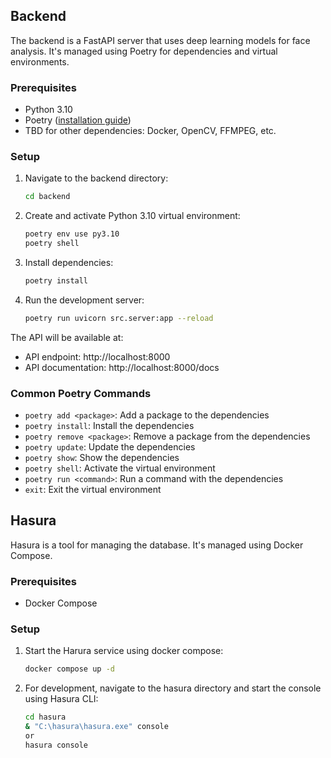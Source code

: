 

## Backend

The backend is a FastAPI server that uses deep learning models for face analysis. It's managed using Poetry for dependencies and virtual environments.

### Prerequisites
- Python 3.10
- Poetry ([installation guide](https://python-poetry.org/docs/#installation))
- TBD for other dependencies: Docker, OpenCV, FFMPEG, etc.

### Setup

1. Navigate to the backend directory:
   ```bash
   cd backend
   ```

2. Create and activate Python 3.10 virtual environment:
   ```bash
   poetry env use py3.10
   poetry shell
   ```

3. Install dependencies:
   ```bash
   poetry install
   ```

4. Run the development server:
   ```bash
   poetry run uvicorn src.server:app --reload
   ```

The API will be available at:
- API endpoint: http://localhost:8000
- API documentation: http://localhost:8000/docs

### Common Poetry Commands

- `poetry add <package>`: Add a package to the dependencies
- `poetry install`: Install the dependencies
- `poetry remove <package>`: Remove a package from the dependencies
- `poetry update`: Update the dependencies
- `poetry show`: Show the dependencies
- `poetry shell`: Activate the virtual environment
- `poetry run <command>`: Run a command with the dependencies
- `exit`: Exit the virtual environment

## Hasura

Hasura is a tool for managing the database. It's managed using Docker Compose.

### Prerequisites
- Docker Compose

### Setup

1. Start the Harura service using docker compose:
   ```bash
   docker compose up -d
   ```

2. For development, navigate to the hasura directory and start the console using Hasura CLI:
   ```bash
   cd hasura
   & "C:\hasura\hasura.exe" console 
   or
   hasura console
   ```
